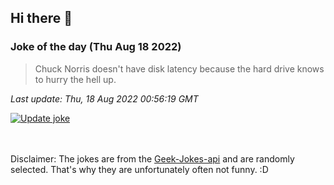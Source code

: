 ## Hi there 👋

### Joke of the day (Thu Aug 18 2022)
<!-- joke -->
>Chuck Norris doesn't have disk latency because the hard drive knows to hurry the hell up.
<!-- /joke -->

*Last update: Thu, 18 Aug 2022 00:56:19 GMT*

[![Update joke](https://github.com/nclskfm/nclskfm/actions/workflows/joke.yml/badge.svg)](https://github.com/nclskfm/nclskfm/actions/workflows/joke.yml)

<br><br>
Disclaimer: The jokes are from the [Geek-Jokes-api](https://github.com/sameerkumar18/geek-joke-api) and are randomly selected. That's why they are unfortunately often not funny. :D
